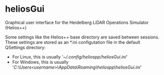 # heliosGui

Graphical user interface for the Heidelberg LiDAR Operations Simulator (Helios++)

Some settings like the Helios++ base directory are saved between sessions. These settings are stored as an *.ini
configutation file in the default
QSettings directory:
- For Linux, this is usually '_~/.config/heliospp/heliosGui.ini_'
- For Windows, this is usually '_C:\Users\<username>\AppData\Roaming\heliospp\heliosGui.ini_'